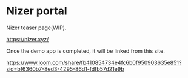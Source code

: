# Nizer portal

Nizer teaser page(WIP).

https://nizer.xyz/

Once the demo app is completed, it will be linked from this site.

https://www.loom.com/share/fb410854734e4fc6b0f950903635e851?sid=bf6360b7-8ed3-4295-86d1-fdfb57d21e9b
